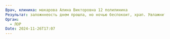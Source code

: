 ```yaml
---
Врач, клиника: макарова Алина Викторовна 12 полилиника
Результат: заложннеость днем прошла, но ночью беспокоит, храп. Увлажнитель + мометазон 1 доза
Орган:
  - ЛОР
Date: 2024-11-26T17:07
---
```


